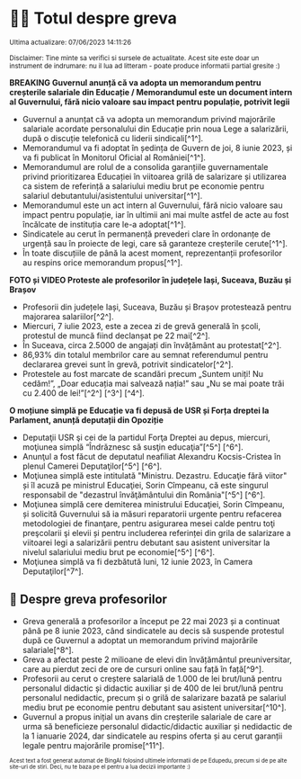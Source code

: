 # 👩‍🏫 Totul despre greva
<sub>Ultima actualizare: 07/06/2023 14:11:26</sub>

<sub>Disclaimer: Tine minte sa verifici si sursele de actualitate. Acest site este doar un instrument de indrumare: nu il lua ad litteram - poate produce informatii partial gresite :)</sub>

**BREAKING Guvernul anunță că va adopta un memorandum pentru creșterile salariale din Educație / Memorandumul este un document intern al Guvernului, fără nicio valoare sau impact pentru populație, potrivit legii**

- Guvernul a anunțat că va adopta un memorandum privind majorările salariale acordate personalului din Educație prin noua Lege a salarizării, după o discuție telefonică cu liderii sindicali[^1^].
- Memorandumul va fi adoptat în ședința de Guvern de joi, 8 iunie 2023, și va fi publicat în Monitorul Oficial al României[^1^].
- Memorandumul are rolul de a consolida garanțiile guvernamentale privind prioritizarea Educației în viitoarea grilă de salarizare și utilizarea ca sistem de referință a salariului mediu brut pe economie pentru salariul debutantului/asistentului universitar[^1^].
- Memorandumul este un act intern al Guvernului, fără nicio valoare sau impact pentru populație, iar în ultimii ani mai multe astfel de acte au fost încălcate de instituția care le-a adoptat[^1^].
- Sindicatele au cerut în permanență prevederi clare în ordonanțe de urgență sau în proiecte de legi, care să garanteze creșterile cerute[^1^].
- În toate discuțiile de până la acest moment, reprezentanții profesorilor au respins orice memorandum propus[^1^].

**FOTO și VIDEO Proteste ale profesorilor în județele Iași, Suceava, Buzău și Brașov**

- Profesorii din județele Iași, Suceava, Buzău și Brașov protestează pentru majorarea salariilor[^2^].
- Miercuri, 7 iulie 2023, este a zecea zi de grevă generală în școli, protestul de muncă fiind declanșat pe 22 mai[^2^].
- În Suceava, circa 2.5000 de angajați din învățământ au protestat[^2^].
- 86,93% din totalul membrilor care au semnat referendumul pentru declararea grevei sunt în grevă, potrivit sindicatelor[^2^].
- Protestele au fost marcate de scandări precum „Suntem uniți! Nu cedăm!”, „Doar educația mai salvează nația!” sau „Nu se mai poate trăi cu 2.400 de lei!”[^2^] [^3^] [^4^].

**O moțiune simplă pe Educație va fi depusă de USR și Forța dreptei la Parlament, anunță deputații din Opoziție**

- Deputaţii USR şi cei de la partidul Forţa Dreptei au depus, miercuri, moţiunea simplă “Îndrăznesc să susţin educaţia”[^5^] [^6^].
- Anunţul a fost făcut de deputatul neafiliat Alexandru Kocsis-Cristea în plenul Camerei Deputaţilor[^5^] [^6^].
- Moţiunea simplă este intitulată "Ministru. Dezastru. Educaţie fără viitor" și îl acuză pe ministrul Educaţiei, Sorin Cîmpeanu, că este singurul responsabil de "dezastrul învăţământului din România"[^5^] [^6^].
- Moţiunea simplă cere demiterea ministrului Educaţiei, Sorin Cîmpeanu, și solicită Guvernului să ia măsuri reparatorii urgente pentru refacerea metodologiei de finanţare, pentru asigurarea mesei calde pentru toţi preşcolarii şi elevii și pentru includerea referinței din grila de salarizare a viitoarei legi a salarizării pentru debutant sau asistent universitar la nivelul salariului mediu brut pe economie[^5^] [^6^].
- Moţiunea simplă va fi dezbătută luni, 12 iunie 2023, în Camera Deputaţilor[^7^].

## 🏫 Despre greva profesorilor

- Greva generală a profesorilor a început pe 22 mai 2023 și a continuat până pe 8 iunie 2023, când sindicatele au decis să suspende protestul după ce Guvernul a adoptat un memorandum privind majorările salariale[^8^].
- Greva a afectat peste 2 milioane de elevi din învățământul preuniversitar, care au pierdut zeci de ore de cursuri online sau față în față[^9^].
- Profesorii au cerut o creștere salarială de 1.000 de lei brut/lună pentru personalul didactic și didactic auxiliar și de 400 de lei brut/lună pentru personalul nedidactic, precum și o grilă de salarizare bazată pe salariul mediu brut pe economie pentru debutant sau asistent universitar[^10^].
- Guvernul a propus inițial un avans din creșterile salariale de care ar urma să beneficieze personalul didactic/didactic auxiliar și nedidactic de la 1 ianuarie 2024, dar sindicatele au respins oferta și au cerut garanții legale pentru majorările promise[^11^].


<sub><sub>Acest text a fost generat automat de BingAI folosind ultimele informatii de pe Edupedu, precum si de pe alte site-uri de stiri. Deci, nu te baza pe el pentru a lua decizii importante :)</sub></sub>